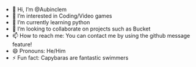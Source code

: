 - 👋 Hi, I’m @Aubinclem
- 👀 I’m interested in Coding/Video games
- 🌱 I’m currently learning python
- 💞️ I’m looking to collaborate on projects such as Bucket
- 📫 How to reach me: You can contact me by using the github message feature!
- 😄 Pronouns: He/Him
- ⚡ Fun fact: Capybaras are fantastic swimmers

<!---
Aubinclem/Aubinclem is a ✨ special ✨ repository because its `README.md` (this file) appears on your GitHub profile.
You can click the Preview link to take a look at your changes.
--->

